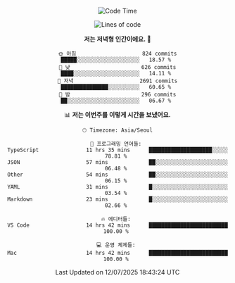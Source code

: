 <div align='center'>
 
<!--START_SECTION:waka-->
![Code Time](http://img.shields.io/badge/Code%20Time-4%2C493%20hrs%2026%20mins-blue)

![Lines of code](https://img.shields.io/badge/%EC%A0%80%EB%8A%94%20%EC%97%AC%ED%83%9C%EA%B9%8C%EC%A7%80%20-1.9%20million%20%EC%A4%84%EC%9D%98%20%EC%BD%94%EB%93%9C%EB%A5%BC%20%EC%9E%91%EC%84%B1%ED%96%88%EC%96%B4%EC%9A%94.-blue)

**저는 저녁형 인간이에요. 🦉** 

```text
🌞 아침                     824 commits         █████░░░░░░░░░░░░░░░░░░░░   18.57 % 
🌆 낮　                     626 commits         ████░░░░░░░░░░░░░░░░░░░░░   14.11 % 
🌃 저녁                     2691 commits        ███████████████░░░░░░░░░░   60.65 % 
🌙 밤　                     296 commits         ██░░░░░░░░░░░░░░░░░░░░░░░   06.67 % 
```


📊 **저는 이번주를 이렇게 시간을 보냈어요.** 

```text
🕑︎ Timezone: Asia/Seoul

💬 프로그래밍 언어들: 
TypeScript               11 hrs 35 mins      ████████████████████░░░░░   78.81 % 
JSON                     57 mins             ██░░░░░░░░░░░░░░░░░░░░░░░   06.48 % 
Other                    54 mins             ██░░░░░░░░░░░░░░░░░░░░░░░   06.15 % 
YAML                     31 mins             █░░░░░░░░░░░░░░░░░░░░░░░░   03.54 % 
Markdown                 23 mins             █░░░░░░░░░░░░░░░░░░░░░░░░   02.66 % 

🔥 에디터들: 
VS Code                  14 hrs 42 mins      █████████████████████████   100.00 % 

💻 운영 체제들: 
Mac                      14 hrs 42 mins      █████████████████████████   100.00 % 
```


 Last Updated on 12/07/2025 18:43:24 UTC
<!--END_SECTION:waka-->
 </div>
<!---
Emewjin/Emewjin is a ✨ special ✨ repository because its `README.md` (this file) appears on your GitHub profile.
You can click the Preview link to take a look at your changes.
--->
